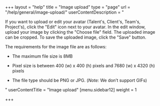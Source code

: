 +++
layout = "help"
title = "Image upload"
type = "page"
url = "/help/general/image-upload/"
userContentDescription = "<p>If you want to upload or edit your avatar (Talent's, Client's, Team's, Project's), click the \"Edit\" icon next to your avatar. In the edit window, upload your image by clicking the \"Choose file\" field. The uploaded image can be cropped. To save the uploaded image, click the \"Save\" button.</p><p>The requirements for the image file are as follows:</p><ul><li><p>The maximum file size is 8MB</p></li><li><p>Pixel size is between 400 (w) x 400 (h) pixels and 7680 (w) x 4320 (h) pixels</p></li><li><p>The file type should be PNG or JPG. (<em>Note:</em> We don’t support GIFs)</p></li></ul>"
userContentTitle = "Image upload"
[menu.sidebar12]
weight = 1

+++
